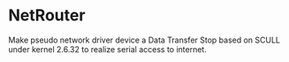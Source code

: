 NetRouter
=========

Make pseudo network driver device a Data Transfer Stop based on SCULL under kernel 2.6.32 to realize serial access to internet.
